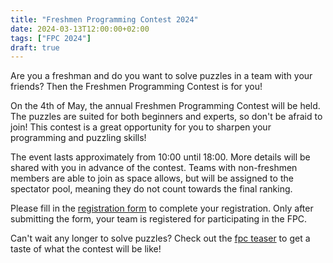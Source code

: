 ```yaml
---
title: "Freshmen Programming Contest 2024"
date: 2024-03-13T12:00:00+02:00
tags: ["FPC 2024"]
draft: true
---
```


Are you a freshman and do you want to solve puzzles in a team with your friends? Then the Freshmen Programming Contest is for you!

On the 4th of May, the annual Freshmen Programming Contest will be held. The puzzles are suited for both beginners and experts, so don't be afraid to join! This contest is a great opportunity for you to sharpen your programming and puzzling skills!

The event lasts approximately from 10:00 until 18:00. More details will be shared with you in advance of the contest. Teams with non-freshmen members are able to join as space allows, but will be assigned to the spectator pool, meaning they do not count towards the final ranking.

Please fill in the [registration form](https://wisv.ch/fpcregistration) to complete your registration. Only after submitting the form, your team is registered for participating in the FPC.

Can't wait any longer to solve puzzles? Check out the [fpc teaser](https://chipcie.wisv.ch/fpc/teaser) to get a taste of what the contest will be like!

